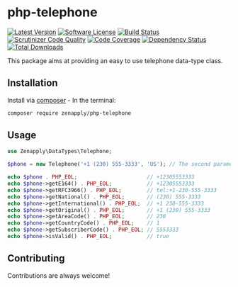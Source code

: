 # php-telephone
[![Latest Version](https://img.shields.io/github/release/zenapply/php-telephone.svg?style=flat-square)](https://github.com/zenapply/php-telephone/releases)
[![Software License](https://img.shields.io/badge/license-MIT-brightgreen.svg?style=flat-square)](LICENSE.md)
[![Build Status](https://travis-ci.org/zenapply/php-telephone.svg?branch=master)](https://travis-ci.org/zenapply/php-telephone)
[![Scrutinizer Code Quality](https://scrutinizer-ci.com/g/zenapply/php-telephone/badges/quality-score.png?b=master)](https://scrutinizer-ci.com/g/zenapply/php-telephone/?branch=master)
[![Code Coverage](https://scrutinizer-ci.com/g/zenapply/php-telephone/badges/coverage.png?b=master)](https://scrutinizer-ci.com/g/zenapply/php-telephone/?branch=master)
[![Dependency Status](https://www.versioneye.com/user/projects/56f3252c35630e0029db0187/badge.svg?style=flat)](https://www.versioneye.com/user/projects/56f3252c35630e0029db0187)
[![Total Downloads](https://img.shields.io/packagist/dt/zenapply/php-telephone.svg?style=flat-square)](https://packagist.org/packages/zenapply/php-telephone)

This package aims at providing an easy to use telephone data-type class.

## Installation

Install via [composer](https://getcomposer.org/) - In the terminal:
```bash
composer require zenapply/php-telephone
```

## Usage

```php
use Zenapply\DataTypes\Telephone;

$phone = new Telephone('+1 (230) 555-3333', 'US'); // The second parameter (region) is optional and defaults to 'US'.

echo $phone . PHP_EOL;                      // +12305553333
echo $phone->getE164() . PHP_EOL;           // +12305553333
echo $phone->getRFC3966() . PHP_EOL;        // tel:+1-230-555-3333
echo $phone->getNational() . PHP_EOL;       // (230) 555-3333
echo $phone->getInternational() . PHP_EOL;  // +1 230-555-3333
echo $phone->getOriginal() . PHP_EOL;       // +1 (230) 555-3333
echo $phone->getAreaCode() . PHP_EOL;       // 230
echo $phone->getCountryCode() . PHP_EOL;    // 1
echo $phone->getSubscriberCode() . PHP_EOL; // 5553333
echo $phone->isValid() . PHP_EOL;           // true
```

## Contributing

Contributions are always welcome!